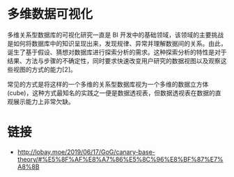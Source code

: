 # 多维数据可视化

多维关系型数据库的可视化研究一直是 BI 开发中的基础领域，该领域的主要挑战是如何将数据库中的知识呈现出来，发现规律、异常并理解数据间的关系。由此，诞生了基于假设、猜想对数据库进行探索分析的需求。这种探索分析的特性是对于结果、方法与步骤的不确定性，同时要求快速改变用户研究的数据视图以及观察这些视图的方式的能力[2]。

常见的方式是将这样的一个多维的关系型数据库视为一个多维的数据立方体(cube)，这种方式最知名的实践之一便是数据透视表，但数据透视表在数据的直观展示能力上非常欠缺。

# 链接

- http://lobay.moe/2019/06/17/GoG/canary-base-theory/#%E5%8F%AF%E8%A7%86%E5%8C%96%E8%BF%87%E7%A8%8B
